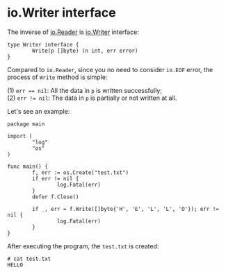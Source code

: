 # io.Writer interface

The inverse of [io.Reader](https://golang.org/pkg/io/#Reader) is [io.Writer](https://golang.org/pkg/io/#Writer) interface:

```text
type Writer interface {
        Write(p []byte) (n int, err error)
}
```

Compared to `io.Reader`, since you no need to consider `io.EOF` error, the process of `Write` method is simple:

\(1\) `err == nil`: All the data in `p` is written successfully;  
\(2\) `err != nil`: The data in `p` is partially or not written at all.

Let's see an example:

```text
package main

import (
        "log"
        "os"
)

func main() {
        f, err := os.Create("test.txt")
        if err != nil {
                log.Fatal(err)
        }
        defer f.Close()

        if _, err = f.Write([]byte{'H', 'E', 'L', 'L', 'O'}); err != nil {
                log.Fatal(err)
        }
}
```

After executing the program, the `test.txt` is created:

```text
# cat test.txt
HELLO
```

